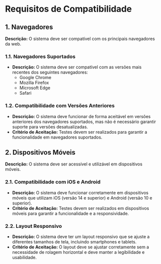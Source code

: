 # Requisitos de Compatibilidade

## 1. Navegadores

**Descrição:** O sistema deve ser compatível com os principais navegadores da web.

### 1.1. Navegadores Suportados

- **Descrição:** O sistema deve ser compatível com as versões mais recentes dos seguintes navegadores:
  - Google Chrome
  - Mozilla Firefox
  - Microsoft Edge
  - Safari

### 1.2. Compatibilidade com Versões Anteriores

- **Descrição:** O sistema deve funcionar de forma aceitável em versões anteriores dos navegadores suportados, mas não é necessário garantir suporte para versões desatualizadas.
- **Critério de Aceitação:** Testes devem ser realizados para garantir a funcionalidade em navegadores suportados.

## 2. Dispositivos Móveis

**Descrição:** O sistema deve ser acessível e utilizável em dispositivos móveis.

### 2.1. Compatibilidade com iOS e Android

- **Descrição:** O sistema deve funcionar corretamente em dispositivos móveis que utilizam iOS (versão 14 e superior) e Android (versão 10 e superior).
- **Critério de Aceitação:** Testes devem ser realizados em dispositivos móveis para garantir a funcionalidade e a responsividade.

### 2.2. Layout Responsivo

- **Descrição:** O sistema deve ter um layout responsivo que se ajuste a diferentes tamanhos de tela, incluindo smartphones e tablets.
- **Critério de Aceitação:** O layout deve se ajustar corretamente sem a necessidade de rolagem horizontal e deve manter a legibilidade e usabilidade.
